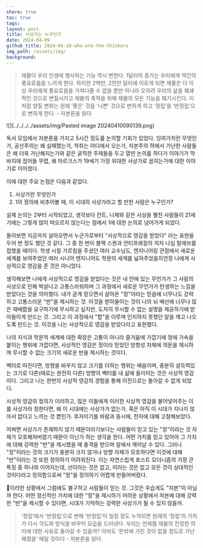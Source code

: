 ```yaml
---
share: true
toc: true
tags: 
layout: post
title: 사상가는 누구인가
date: 2024-04-09
github_title: 2024-04-10-who-are-the-thinkers
img_path: /assets/img/
background:
---
```

> 재물이 우리 인생에 행사하는 기능 역시 변한다. 1달러의 증가는 우리에게 약간의 풍요로움을 느끼게 한다. 하지만 2백만, 2천만 달러에 이르게 되면 재물은 더 이상 우리에게 풍요로움을 가져다줄 수 없을 뿐만 아니라 오히려 우리의 삶을 폐쇄적인 것으로 변질시키고 재물의 축적을 위해 재물의 모든 기능을 폐기시킨다. 이처럼 양질 변화는 원래 ‘좋은’ 것을 ‘나쁜’ 것으로 변하게 하고 ‘정립‘을 ‘반정립‘으로 변하게 한다. - 자본론을 읽다

![](../../../../assets/img/Pasted image 20240410090139.png)

독서 모임에서 자본론을 가지고 5시간 정도를 논의할 기회가 있었다. 잉여가치란 무엇인가, 공산주의는 왜 실패했는가, 착취는 어디에서 오는가, 자본주의 하에서 가난한 사람들은 왜 더욱 가난해지는가와 같은 굵직한 주제들을 두고 열띤 논의를 하다가 이야기가 막바지에 접어들 무렵, 왜 마르크스가 19세기 가장 위대한 사상가로 꼽히는가에 대한 이야기로 이어졌다.

이에 대한 주요 논점은 다음과 같았다. 
1. 사상가란 무엇인가
2. 1의 정의에 비추어볼 때, 이 시대의 사상가라고 할 만한 사람은 누구인가?

실제 논의는 2부터 시작되었고, 생각보다 칸트, 니체와 같은 사상을 펼친 사람들이 21세기에는 그렇게 많이 떠오르지 않는다는 점에서 1에 대한 논의로 넘어가게 되었다.

돌아보면 지금까지 살아오면서 누군가로부터 "사상적으로 영감을 받았다" 라는 표현을 두어 번 정도 했던 것 같다. 그 중 한 번이 블랙 스완과 안티프래질의 저자 나심 탈레브를 접했을 때이다. 학생 시절 가르침을 주셨던 여러 교수님도, 엔지니어링 관점에서 새로운 세계를 보여주었던 여러 시니어 엔지니어도 학문의 세계를 넓혀주었을지언정 나에게 사상적으로 영감을 준 것은 아니었다.

생각해보면 나에게 사상적으로 영감을 받았다는 것은 내 안에 있는 무언가가 그 사람의 사상으로 인해 박살나고 고통스러워하며 그 과정에서 새로운 무언가가 탄생하는 느낌을 받았다는 것을 의미했다. 내가 굳게 믿으면서 살아온 "정"이라는 믿음에 너무나도 강력하고 고통스러운 "반"을 제시하는 것. 이것을 받아들이는 것이 나의 뇌 배선에 너무나 많은 재배합을 요구하기에 무시하고 싶지만, 도저히 무시할 수 없는 설명을 제공하기에 받아들이게 만드는 것. 그리고 이 과정에서 "합"을 이루며 인지하지 못했던 알을 깨고 나오도록 만드는 것. 이것을 나는 사상적으로 영감을 받았다라고 표현했다.

나의 지식과 학문적 세계에 대한 확장은 고통이 아니라 즐거움에 가깝기에 정에 가속을 붙이는 행위에 가깝다면, 사상적인 영감은 정이라 믿었던 방향성 자체에 의문을 제시하며 무시할 수 없는 크기의 새로운 반을 제시하는 것이다.

벡터로 따진다면, 방향을 바꾸지 않고 크기를 더하는 행위는 배움이며, 충분히 설득력있는 크기로 다른(때로는 완전히 다른) 방향의 벡터를 내 삶에 들이미는 것은 사상적 영감이다. 그리고 나는 한번의 사상적 영감의 경험을 통해 이전으로는 돌아갈 수 없게 되었다.

사상적 영감의 정의가 이러하고, 많은 이들에게 이러한 사상적 영감을 불어넣어주는 이를 사상가라 칭한다면, 왜 이 시대에는 사상가가 없는가. 혹은 아직 이 시대가 지나지 않아서 없다고 느끼는 것 뿐인가. 후자이기를 바람과 동시에, 전자에 대해 고찰해보았다.

어쩌면 사상가가 존재하지 않기 때문이라기보다는 사람들이 믿고 있는 "정"이라는 것 자체가 모호해져버렸기 때문이 아닌가 하는 생각을 한다. 어떤 가치를 믿고 있어야 그 가치에 대해 강력한 "반"을 제시했을 때 충격을 받으며 알에서 깨어날 수 있다. 그러나 "정"이라는 것의 크기가 충분히 크지 않거나 방향 자체가 모호하다면 이것에 대해 "반"이라는 것 또한 정의하기 어려워진다. 이는 자연스럽게 포스트 모더니즘의 가장 큰 특징 중 하나와 이어지는데, 선이라는 것은 없고, 미라는 것은 없고 모든 것이 상대적인 것이다라고 정의함으로써 "정"을 정의하기 어렵게 만들어버렸다. 

이러한 상황에서 그럼에도 불구하고 사람들이 믿는 것. 그것은 우습게도 "자본"이 아닐까 한다. 어떤 정신적인 가치에 대한 "정"을 제시하기 어려운 상황에서 자본에 대해 강력한 "반"을 제시할 수 있다면, 시대가 기억하는 강력한 사상가가 될 수 있지 않을까. 

> ‘정립‘에서 ‘반정립‘으로 변해 ‘반정립‘이 일정 정도 누적되면 원래의 ‘정립‘의 가치가 다시 각도와 방식을 바꾸어 모습을 드러낸다. 우리는 언제쯤 재물의 진정한 의미에 대한 사유로 돌아갈 수 있을까? 아마도 ‘돈밖에 가진 것이 없을 정도로 가난해졌을’ 때일 것이다 - 자본론을 읽다.

